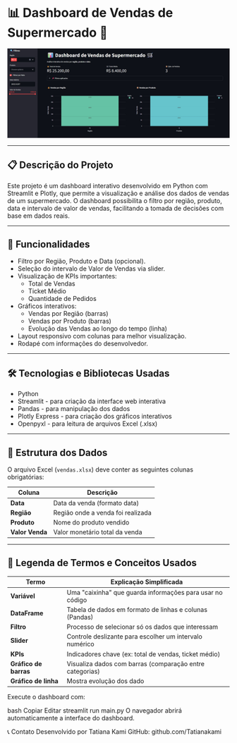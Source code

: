 # 📊 Dashboard de Vendas de Supermercado 🛒

![Imagem do Dashboard](./tela_python.jpg)

---

## 📋 Descrição do Projeto

Este projeto é um dashboard interativo desenvolvido em Python com Streamlit e Plotly, que permite a visualização e análise dos dados de vendas de um supermercado. O dashboard possibilita o filtro por região, produto, data e intervalo de valor de vendas, facilitando a tomada de decisões com base em dados reais.

---

## 🚀 Funcionalidades

- Filtro por Região, Produto e Data (opcional).
- Seleção do intervalo de Valor de Vendas via slider.
- Visualização de KPIs importantes:
  - Total de Vendas
  - Ticket Médio
  - Quantidade de Pedidos
- Gráficos interativos:
  - Vendas por Região (barras)
  - Vendas por Produto (barras)
  - Evolução das Vendas ao longo do tempo (linha)
- Layout responsivo com colunas para melhor visualização.
- Rodapé com informações do desenvolvedor.

---

## 🛠️ Tecnologias e Bibliotecas Usadas

- Python
- Streamlit - para criação da interface web interativa
- Pandas - para manipulação dos dados
- Plotly Express - para criação dos gráficos interativos
- Openpyxl - para leitura de arquivos Excel (.xlsx)

---

## 📂 Estrutura dos Dados

O arquivo Excel (`vendas.xlsx`) deve conter as seguintes colunas obrigatórias:

| Coluna       | Descrição                             |
|--------------|-------------------------------------|
| **Data**     | Data da venda (formato data)        |
| **Região**   | Região onde a venda foi realizada    |
| **Produto**  | Nome do produto vendido              |
| **Valor Venda** | Valor monetário total da venda     |

---

## 📖 Legenda de Termos e Conceitos Usados

| Termo              | Explicação Simplificada                                    |
|--------------------|-----------------------------------------------------------|
| **Variável**        | Uma "caixinha" que guarda informações para usar no código |
| **DataFrame**       | Tabela de dados em formato de linhas e colunas (Pandas)   |
| **Filtro**          | Processo de selecionar só os dados que interessam          |
| **Slider**          | Controle deslizante para escolher um intervalo numérico    |
| **KPIs**            | Indicadores chave (ex: total de vendas, ticket médio)      |
| **Gráfico de barras** | Visualiza dados com barras (comparação entre categorias)  |
| **Gráfico de linha** | Mostra evolução dos dado

Execute o dashboard com:

bash
Copiar
Editar
streamlit run main.py
O navegador abrirá automaticamente a interface do dashboard.

📞 Contato
Desenvolvido por Tatiana Kami
GitHub: github.com/Tatianakami



